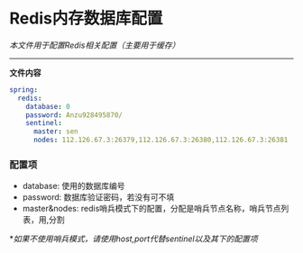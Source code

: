 # Redis内存数据库配置

*本文件用于配置Redis相关配置（主要用于缓存）*
***

**文件内容**
```yaml
spring:
  redis:
    database: 0
    password: Anzu928495870/
    sentinel:
      master: sen
      nodes: 112.126.67.3:26379,112.126.67.3:26380,112.126.67.3:26381
```

### 配置项
* database: 使用的数据库编号
* password: 数据库验证密码，若没有可不填
* master&nodes: redis哨兵模式下的配置，分配是哨兵节点名称，哨兵节点列表，用,分割

**如果不使用哨兵模式，请使用host,port代替sentinel以及其下的配置项*